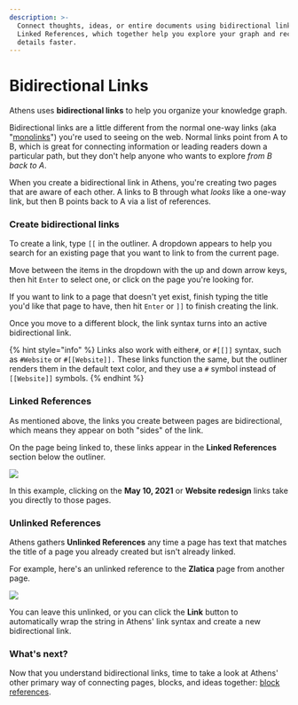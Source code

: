 ```yaml
---
description: >-
  Connect thoughts, ideas, or entire documents using bidirectional links and
  Linked References, which together help you explore your graph and recall
  details faster.
---
```


# Bidirectional Links

Athens uses **bidirectional links** to help you organize your knowledge graph.

Bidirectional links are a little different from the normal one-way links \(aka "[monolinks](https://maggieappleton.com/bidirectionals)"\) you're used to seeing on the web. Normal links point from A to B, which is great for connecting information or leading readers down a particular path, but they don't help anyone who wants to explore _from B back to A_.

When you create a bidirectional link in Athens, you're creating two pages that are aware of each other. A links to B through what _looks_ like a one-way link, but then B points back to A via a list of references.

### Create bidirectional links

To create a link, type `[[` in the outliner. A dropdown appears to help you search for an existing page that you want to link to from the current page. 

Move between the items in the dropdown with the up and down arrow keys, then hit `Enter` to select one, or click on the page you're looking for.

If you want to link to a page that doesn't yet exist, finish typing the title you'd like that page to have, then hit `Enter` or `]]` to finish creating the link.

Once you move to a different block, the link syntax turns into an active bidirectional link.

{% hint style="info" %}
Links also work with either`#`, or `#[[]]` syntax, such as `#Website` or `#[[Website]].` These links function the same, but the outliner renders them in the default text color, and they use a `#` symbol instead of `[[Website]]` symbols.
{% endhint %}

### Linked References

As mentioned above, the links you create between pages are bidirectional, which means they appear on both "sides" of the link.

On the page being linked to, these links appear in the **Linked References** section below the outliner.

![](../../../.gitbook/assets/links_linked-references.png)

In this example, clicking on the **May 10, 2021** or **Website redesign** links take you directly to those pages.

### Unlinked References

Athens gathers **Unlinked References** any time a page has text that matches the title of a page you already created but isn't already linked.

For example, here's an unlinked reference to the **Zlatica** page from another page.

![](../../../.gitbook/assets/links_unlinked-references.png)

You can leave this unlinked, or you can click the **Link** button to automatically wrap the string in Athens' link syntax and create a new bidirectional link.

### What's next?

Now that you understand bidirectional links, time to take a look at Athens' other primary way of connecting pages, blocks, and ideas together: [block references](block-references.md).

